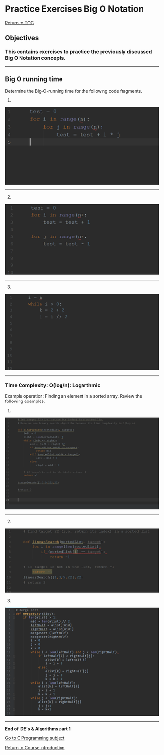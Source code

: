 # Practice Exercises Big O Notation

<a href="https://github.com/CyberTrainingUSAF/04-IDE-s-and-Algorithms-Pt.-1/blob/master/00-Table-of-Contents.md" rel="Return to TOC"> Return to TOC </a>

## Objectives
### This contains exercises to practice the previously discussed Big O Notation concepts.

---

## Big O running time

Determine the Big-O-running time for the following code fragments.

1. 
![](/assets/2big_O_01.png)

---
2. 
![](/assets/2big_O_02.png)

---
3.
![](/assets/2big_O_03.png)

---
### Time Complexity: O(log/n): Logarthmic
Example operation: Finding an element in a sorted array.
Review the following examples:

1.
![](/assets/2big_O_04.png)

---

2.
![](/assets/2big_O_05.png)

3.
![](/assets/2big_O_06.png)

---
**End of IDE's & Algorithms part 1**

<a href="https://github.com/CyberTrainingUSAF/05-C-Programming/blob/master/README.md" rel="Go to C Programming"> Go to C Programming subject </a>

<a href="https://github.com/CyberTrainingUSAF/05-C-Programming/blob/master/00-Table-of-Contents.md" > Return to Course introduction </a>
